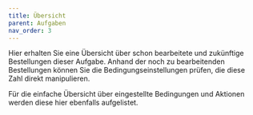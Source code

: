 ```yaml
---
title: Übersicht
parent: Aufgaben
nav_order: 3
---
```


Hier erhalten Sie eine Übersicht über schon bearbeitete und zukünftige Bestellungen dieser Aufgabe. Anhand der noch zu bearbeitenden Bestellungen können Sie die Bedingungseinstellungen prüfen, die diese Zahl direkt manipulieren.

Für die einfache Übersicht über eingestellte Bedingungen und Aktionen werden diese hier ebenfalls aufgelistet.
